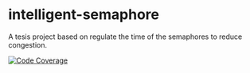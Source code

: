# intelligent-semaphore
A tesis project based on regulate the time of the semaphores to reduce congestion.

[![Code Coverage](https://img.shields.io/codecov/c/github/pvorb/property-providers/develop.svg)](https://codecov.io/github/pvorb/property-providers?branch=develop)